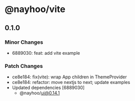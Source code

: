 # @nayhoo/vite

## 0.1.0

### Minor Changes

- 6889030: feat: add vite example

### Patch Changes

- ce8e184: fix(vite): wrap App children in ThemeProvider
- ce8e184: refactor: move nextjs to next; update examples
- Updated dependencies [6889030]
  - @nayhoo/ui@0.14.1
